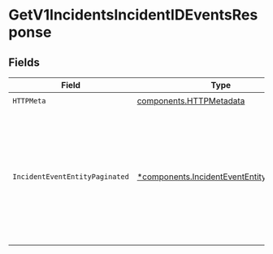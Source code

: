 # GetV1IncidentsIncidentIDEventsResponse


## Fields

| Field                                                                                                                                 | Type                                                                                                                                  | Required                                                                                                                              | Description                                                                                                                           |
| ------------------------------------------------------------------------------------------------------------------------------------- | ------------------------------------------------------------------------------------------------------------------------------------- | ------------------------------------------------------------------------------------------------------------------------------------- | ------------------------------------------------------------------------------------------------------------------------------------- |
| `HTTPMeta`                                                                                                                            | [components.HTTPMetadata](../../models/components/httpmetadata.md)                                                                    | :heavy_check_mark:                                                                                                                    | N/A                                                                                                                                   |
| `IncidentEventEntityPaginated`                                                                                                        | [*components.IncidentEventEntityPaginated](../../models/components/incidentevententitypaginated.md)                                   | :heavy_minus_sign:                                                                                                                    | List all events for an incident. An event is a timeline entry. This can be filtered with params to retrieve events of a certain type. |